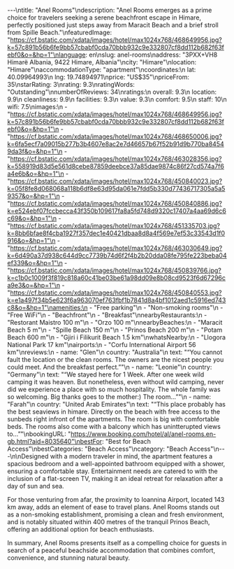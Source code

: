---\ntitle: "Anel Rooms"\ndescription: "Anel Rooms emerges as a prime choice for travelers seeking a serene beachfront escape in Himare, perfectly positioned just steps away from Maracit Beach and a brief stroll from Spille Beach."\nfeaturedImage: "https://cf.bstatic.com/xdata/images/hotel/max1024x768/468649956.jpg?k=57c891b56b6fe9bb57cbabf0cda70bbb932c9e332807cf8dd112b682f63febf0&o=&hp=1"\nlanguage: en\nslug: anel-rooms\naddress: "3PXX+VH8 Himarë Albania, 9422 Himare, Albania"\ncity: "Himare"\nlocation: "Himare"\naccommodationType: "apartment"\ncoordinates:\n  lat: 40.09964993\n  lng: 19.74894971\nprice: "US$35"\npriceFrom: 35\nstarRating: 3\nrating: 9.3\nratingWords: "Outstanding"\nnumberOfReviews: 34\nratings:\n  overall: 9.3\n  location: 9.9\n  cleanliness: 9.9\n  facilities: 9.3\n  value: 9.3\n  comfort: 9.5\n  staff: 10\n  wifi: 7.5\nimages:\n  - "https://cf.bstatic.com/xdata/images/hotel/max1024x768/468649956.jpg?k=57c891b56b6fe9bb57cbabf0cda70bbb932c9e332807cf8dd112b682f63febf0&o=&hp=1"\n  - "https://cf.bstatic.com/xdata/images/hotel/max1024x768/468650006.jpg?k=6fa5ecf7a09015b277b3b4607e8ac2e7d46657b67f52b91d9b770ba84549da3f&o=&hp=1"\n  - "https://cf.bstatic.com/xdata/images/hotel/max1024x768/463028356.jpg?k=558919d83d5e561d8cebe87859deebce37a85dae9874c86f27cd574a7f6a4e6b&o=&hp=1"\n  - "https://cf.bstatic.com/xdata/images/hotel/max1024x768/450840023.jpg?k=05f8fe8d068068a118b6df8e63d95da061e7fdd5b330d77436717305a5a59357&o=&hp=1"\n  - "https://cf.bstatic.com/xdata/images/hotel/max1024x768/450840886.jpg?k=e524ebf07fccbecca43f350b109617fa8a5fd748d9320c17407a4aa69d6c6c69&o=&hp=1"\n  - "https://cf.bstatic.com/xdata/images/hotel/max1024x768/451335703.jpg?k=8bb6bfae8f4cba1927f357dec1e40421dbaa8d8a4f569e7ef53c33543d1f0916&o=&hp=1"\n  - "https://cf.bstatic.com/xdata/images/hotel/max1024x768/463030649.jpg?k=6d490a37d938c644d9cc7739b74d6f2f4b2b20dda08fe795fe223beba04ef339&o=&hp=1"\n  - "https://cf.bstatic.com/xdata/images/hotel/max1024x768/450839766.jpg?k=c1b0c1009f3f819c818a60c41be03be61a98dd09e8b08cd9523f6d67296ca9e3&o=&hp=1"\n  - "https://cf.bstatic.com/xdata/images/hotel/max1024x768/450840553.jpg?k=e1a497f34b5e623f6a963070ef763fbf1b7841d8a4bf1012aed1c5916ed743c8&o=&hp=1"\namenities:\n  - "Free parking"\n  - "Non-smoking rooms"\n  - "Free WiFi"\n  - "Beachfront"\n  - "Breakfast"\nnearbyRestaurants:\n  - "Restorant Maistro 100 m"\n  - "Orzo 100 m"\nnearbyBeaches:\n  - "Maracit Beach 5 m"\n  - "Spille Beach 150 m"\n  - "Prinos Beach 200 m"\n  - "Potam Beach 600 m"\n  - "Gjiri i Filikurit Beach 1.5 km"\nwhatsNearby:\n  - "Llogora National Park 17 km"\nairports:\n  - "Corfu International Airport 56 km"\nreviews:\n  - name: "Glen"\n    country: "Australia"\n    text: "“You cannot fault the location or the clean rooms. The owners are the nicest people you could meet. And the breakfast perfect.”"\n  - name: "Leonie"\n    country: "Germany"\n    text: "“We stayed here for 1 Week. After one week wild camping it was heaven. But nonetheless, even without wild camping, never did we experience a place with so much hospitality. The whole family was so welcoming.
Big thanks goes to the mother:)
The room...”"\n  - name: "Farah"\n    country: "United Arab Emirates"\n    text: "“This place probably has the best seaviews in himare. Directly on the beach with free access to the sunbeds right infront of the apartments. The room is big with comfortable beds. The rooms also come with a balcony which has unintterupted views to...”"\nbookingURL: "https://www.booking.com/hotel/al/anel-rooms.en-gb.html?aid=8035640"\nbestFor: "Best for Beach Access"\nbestCategories: "Beach Access"\ncategory: "Beach Access"\n---\n\nDesigned with a modern traveler in mind, the apartment features a spacious bedroom and a well-appointed bathroom equipped with a shower, ensuring a comfortable stay. Entertainment needs are catered to with the inclusion of a flat-screen TV, making it an ideal retreat for relaxation after a day of sun and sea.

For those venturing from afar, the proximity to Ioannina Airport, located 143 km away, adds an element of ease to travel plans. Anel Rooms stands out as a non-smoking establishment, promising a clean and fresh environment, and is notably situated within 400 metres of the tranquil Prinos Beach, offering an additional option for beach enthusiasts.

In summary, Anel Rooms presents itself as a compelling choice for guests in search of a peaceful beachside accommodation that combines comfort, convenience, and stunning natural beauty.